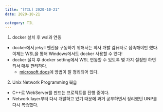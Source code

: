 ```yaml
---
title: "[TIL] 2020-10-21"
date: 2020-10-21 

category: TIL
---
```


1. docker 설치 후 wsl과 연동
- docker에서 jekyll 엔진을 구동하기 위해서는 회사 개발 컴퓨터로 접속해야만 했다.
이제는 WSL을 통해 Windows에서도 docker 사용할 수 있다!
- docker 설치 후 docker setting에서 WSL 연동할 수 있도록 몇 가지 설정만 하면 되서 매우 편리하다. 
  - [microsoft docs](https://docs.microsoft.com/ko-kr/windows/wsl/tutorials/wsl-containers)에 방법이 잘 정리되어 있다. 

2. Unix Network Programming 복습
- C++로 WebServer를 만드는 프로젝트를 진행 중이다.
- Network layer부터 다시 개발하고 있기 때문에 과거 공부하면서 정리했던 UNP를 다시 복습했다.  
